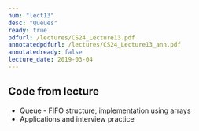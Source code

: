 ```yaml
---
num: "lect13"
desc: "Queues"
ready: true
pdfurl: /lectures/CS24_Lecture13.pdf
annotatedpdfurl: /lectures/CS24_Lecture13_ann.pdf
annotatedready: false
lecture_date: 2019-03-04
---
```




## Code from lecture

* Queue - FIFO structure, implementation using arrays
* Applications and interview practice

